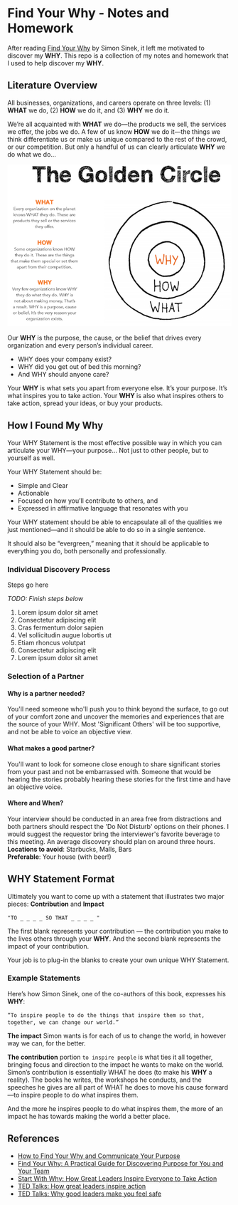# Find Your Why - Notes and Homework

After reading [Find Your Why](https://www.amazon.com/Find-Your-Why-Practical-Discovering/dp/0143111728) by Simon Sinek, it left me motivated to discover my **WHY**. This repo is a collection of my notes and homework that I used to help discover my **WHY**.

## Literature Overview

All businesses, organizations, and careers operate on three levels: (1) **WHAT** we do, (2) **HOW** we do it, and (3) **WHY** we do it.

We’re all acquainted with **WHAT** we do—the products we sell, the services we offer, the jobs we do. A few of us know **HOW** we do it—the things we think differentiate us or make us unique compared to the rest of the crowd, or our competition. But only a handful of us can clearly articulate **WHY** we do what we do...

![The Golden Circle](www/the_golden_circle_full.png)

Our **WHY** is the purpose, the cause, or the belief that drives every organization and every person’s individual career.

* WHY does your company exist?
* WHY did you get out of bed this morning?
* And WHY should anyone care?

Your **WHY** is what sets you apart from everyone else. It’s your purpose. It’s what inspires you to take action. Your **WHY** is also what inspires others to take action, spread your ideas, or buy your products.


## How I Found My Why

Your WHY Statement is the most effective possible way in which you can articulate your WHY—your purpose... Not just to other people, but to yourself as well.

Your WHY Statement should be:

* Simple and Clear
* Actionable
* Focused on how you’ll contribute to others, and
* Expressed in affirmative language that resonates with you

Your WHY statement should be able to encapsulate all of the qualities we just mentioned—and it should be able to do so in a single sentence.

It should also be “evergreen,” meaning that it should be applicable to everything you do, both personally and professionally.

### Individual Discovery Process

Steps go here

_TODO: Finish steps below_
1) Lorem ipsum dolor sit amet
2) Consectetur adipiscing elit
3) Cras fermentum dolor sapien
4) Vel sollicitudin augue lobortis ut
5) Etiam rhoncus volutpat
6) Consectetur adipiscing elit
7) Lorem ipsum dolor sit amet

### Selection of a Partner

#### Why is a partner needed?
You'll need someone who'll push you to think beyond the surface, to go out of your comfort zone and uncover the memories and experiences that are the source of your WHY. Most 'Significant Others' will be too supportive, and not be able to voice an objective view.

#### What makes a good partner?
You'll want to look for someone close enough to share significant stories from your past and not be embarrassed with. Someone that would be hearing the stories probably hearing these stories for the first time and have an objective voice.

#### Where and When?
Your interview should be conducted in an area free from distractions and both partners should respect the 'Do Not Disturb' options on their phones. I would suggest the requestor bring the interviewer's favorite beverage to this meeting. An average discovery should plan on around three hours.    
**Locations to avoid**: Starbucks, Malls, Bars    
**Preferable**: Your house (with beer!)

## WHY Statement Format

Ultimately you want to come up with a statement that illustrates two major pieces: **Contribution** and **Impact**

    "TO _ _ _ _ SO THAT _ _ _ _ "

The first blank represents your contribution — the contribution you make to the lives others through your **WHY**. And the second blank represents the impact of your contribution.

Your job is to plug-in the blanks to create your own unique WHY Statement.

### Example Statements
Here’s how Simon Sinek, one of the co-authors of this book, expresses his **WHY**:

    “To inspire people to do the things that inspire them so that, together, we can change our world.”

**The impact** Simon wants is for each of us to change the world, in however way we can, for the better.

**The contribution** portion `to inspire people` is what ties it all together, bringing focus and direction to the impact he wants to make on the world. Simon’s contribution is essentially WHAT he does (to make his **WHY** a reality). The books he writes, the workshops he conducts, and the speeches he gives are all part of WHAT he does to move his cause forward—to inspire people to do what inspires them.

And the more he inspires people to do what inspires them, the more of an impact he has towards making the world a better place.

## References

* [How to Find Your Why and Communicate Your Purpose](https://www.deanbokhari.com/find-your-why/)
* [Find Your Why: A Practical Guide for Discovering Purpose for You and Your Team](https://www.amazon.com/Find-Your-Why-Practical-Discovering/dp/0143111728)
* [Start With Why: How Great Leaders Inspire Everyone to Take Action](https://www.amazon.com/Start-Why-Leaders-Inspire-Everyone/dp/1591846447/ref=sr_1_3?ie=UTF8&qid=1547786185&sr=8-3&keywords=find+your+why)
* [TED Talks: How great leaders inspire action](https://www.ted.com/talks/simon_sinek_how_great_leaders_inspire_action?language=en)
* [TED Talks: Why good leaders make you feel safe](https://www.ted.com/talks/simon_sinek_why_good_leaders_make_you_feel_safe)

